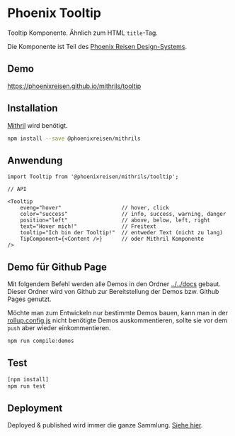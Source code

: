 # Phoenix Tooltip

Tooltip Komponente. Ähnlich zum HTML `title`-Tag.

Die Komponente ist Teil des [Phoenix Reisen Design-Systems](https://design-system.phoenixreisen.net).

## Demo

https://phoenixreisen.github.io/mithrils/tooltip

## Installation

[Mithril](https://mithriljs.org/) wird benötigt.

```bash
npm install --save @phoenixreisen/mithrils
```

## Anwendung

```tsx
import Tooltip from '@phoenixreisen/mithrils/tooltip';

// API

<Tooltip 
    eveng="hover"                   // hover, click
    color="success"                 // info, success, warning, danger
    position="left"                 // above, below, left, right
    text="Hover mich!"              // Freitext
    tooltip="Ich bin der Tooltip!"  // entweder Text (nicht zu lang)
    TipComponent={<Content />}      // oder Mithril Komponente
/>
```

## Demo für Github Page

Mit folgendem Befehl werden alle Demos in den Ordner [../../docs](../../docs) gebaut. Dieser Ordner wird von Github zur Bereitstellung der Demos bzw. Github Pages genutzt.

Möchte man zum Entwickeln nur bestimmte Demos bauen, kann man in der [rollup.config.js](../../rollup.config.js) nicht benötigte Demos auskommentieren, sollte sie vor dem `push` aber wieder einkommentieren.

```bash
npm run compile:demos
```

## Test

```bash
[npm install]
npm run test
```

## Deployment

Deployed & published wird immer die ganze Sammlung. [Siehe hier](../../README.md).